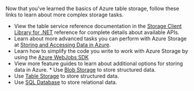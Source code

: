 Now that you've learned the basics of Azure table storage, follow these links to learn about more complex storage tasks.

* View the table service reference documentation in the [Storage Client Library for .NET](http://go.microsoft.com/fwlink/?LinkID=390731) reference for complete details about available APIs.
* Learn about more advanced tasks you can perform with Azure Storage at [Storing and Accessing Data in Azure](https://msdn.microsoft.com/library/azure/gg433040.aspx).    
* Learn how to simplify the code you write to work with Azure Storage by using the [Azure WebJobs SDK](../app-service/websites-dotnet-webjobs-sdk.md)
* View more feature guides to learn about additional options for storing data in Azure.  * Use [Blob Storage](./storage-dotnet-how-to-use-blobs.md) to store structured data.
* Use [Table Storage](./storage-dotnet-how-to-use-tables.md) to store structured data.
* Use [SQL Database](../sql-database/sql-database-dotnet-how-to-use.md) to store relational data.



